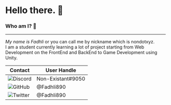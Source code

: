 # **Hello there. 👋**

### **Who am I? 🧾**

---

_My name is Fadhli_ or you can call me by nickname which is nondotxyz.<br> I am a student currently learning a lot of project starting from Web Development on the FrontEnd and BackEnd to Game Development using Unity.

| Contact                                   | User Handle       |
| ----------------------------------------- | ----------------- |
| ![Discord](/src/iconmonstr-discord-7.svg) | Non-Existant#9050 |
| ![GitHub](/src/iconmonstr-github-2.svg)   | @Fadhli890        |
| ![Twitter](/src/iconmonstr-twitter-2.svg) | @Fadhli890        |
